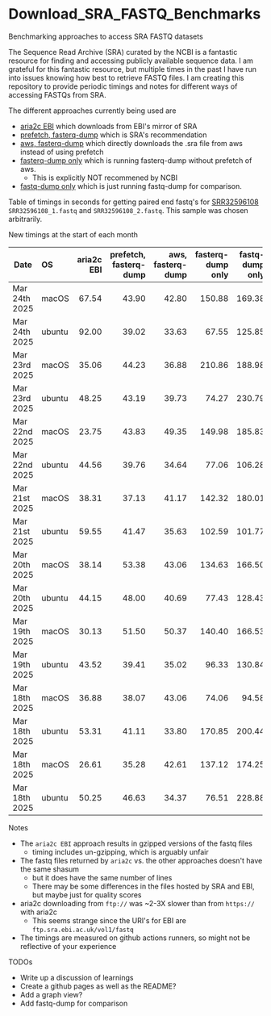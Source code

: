 # Download_SRA_FASTQ_Benchmarks
Benchmarking approaches to access SRA FASTQ datasets

The Sequence Read Archive (SRA) curated by the NCBI is a fantastic resource for finding and accessing publicly available sequence data.
I am grateful for this fantastic resource, but multiple times in the past I have run into issues knowing how best to retrieve FASTQ files.
I am creating this repository to provide periodic timings and notes for different ways of accessing FASTQs from SRA.


The different approaches currently being used are
- [aria2c EBI](scripts/aria2c_ebi.bash) which downloads from EBI's mirror of SRA
- [prefetch, fasterq-dump](scripts/prefetch_and_fasterqdump.bash) which is SRA's recommendation
- [aws, fasterq-dump](scripts/aws_and_fasterqdump.bash) which directly downloads the .sra file from aws instead of using prefetch
- [fasterq-dump only](scripts/fasterqdump_only.bash) which is running fasterq-dump without prefetch of aws.
    - This is explicitly NOT recommened by NCBI
- [fastq-dump only](scripts/fastqdump_only.bash) which is just running fastq-dump for comparison.

Table of timings in seconds for getting paired end fastq's for
[SRR32596108](https://trace.ncbi.nlm.nih.gov/Traces/?view=run_browser&acc=SRR32596108&display=metadata)
 `SRR32596108_1.fastq` and `SRR32596108_2.fastq`. This sample was chosen arbitrarily.

New timings at the start of each month

| Date | OS | aria2c EBI | prefetch, fasterq-dump | aws, fasterq-dump | fasterq-dump only | fastq-dump only |
| --- | :-- | --: | --: | --: | --: | --: |
| Mar 24th 2025 | macOS | 67.54 | 43.90 | 42.80 | 150.88 | 169.38 |
| Mar 24th 2025 | ubuntu | 92.00 | 39.02 | 33.63 | 67.55 | 125.85 |
| Mar 23rd 2025 | macOS | 35.06 | 44.23 | 36.88 | 210.86 | 188.98 |
| Mar 23rd 2025 | ubuntu | 48.25 | 43.19 | 39.73 | 74.27 | 230.79 |
| Mar 22nd 2025 | macOS | 23.75 | 43.83 | 49.35 | 149.98 | 185.83 |
| Mar 22nd 2025 | ubuntu | 44.56 | 39.76 | 34.64 | 77.06 | 106.28 |
| Mar 21st 2025 | macOS | 38.31 | 37.13 | 41.17 | 142.32 | 180.01 |
| Mar 21st 2025 | ubuntu | 59.55 | 41.47 | 35.63 | 102.59 | 101.77 |
| Mar 20th 2025 | macOS | 38.14 | 53.38 | 43.06 | 134.63 | 166.50 |
| Mar 20th 2025 | ubuntu | 44.15 | 48.00 | 40.69 | 77.43 | 128.43 |
| Mar 19th 2025 | macOS | 30.13 | 51.50 | 50.37 | 140.40 | 166.53 |
| Mar 19th 2025 | ubuntu | 43.52 | 39.41 | 35.02 | 96.33 | 130.84 |
| Mar 18th 2025 | macOS | 36.88 | 38.07 | 43.06 | 74.06 | 94.58 |
| Mar 18th 2025 | ubuntu | 53.31 | 41.11 | 33.80 | 170.85 | 200.44 |
| Mar 18th 2025 | macOS | 26.61 | 35.28 | 42.61 | 137.12 | 174.25 |
| Mar 18th 2025 | ubuntu | 50.25 | 46.63 | 34.37 | 76.51 | 228.88 |


Notes
- The `aria2c EBI` approach results in gzipped versions of the fastq files
    - timing includes un-gzipping, which is arguably unfair
- The fastq files returned by `aria2c` vs. the other approaches doesn't have the same shasum
    - but it does have the same number of lines
    - There may be some differences in the files hosted by SRA and EBI, but maybe just for quality scores
- aria2c downloading from `ftp://` was ~2-3X slower than from `https://` with aria2c
    - This seems strange since the URI's for EBI are `ftp.sra.ebi.ac.uk/vol1/fastq`
- The timings are measured on github actions runners, so might not be reflective of your experience

TODOs
- Write up a discussion of learnings
- Create a github pages as well as the README?
- Add a graph view?
- Add fastq-dump for comparison